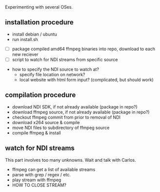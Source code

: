 Experimenting with several OSes.

## installation procedure

- install debian / ubuntu
- run install.sh

- [ ] package compiled amd64 ffmpeg binaries into repo, download to each new reciever
- [ ] script to watch for NDI streams from specific source
- how to specify the NDI source to watch at?
    - specify file location on network?
    - local website with html form input?
    (complicated, but should work)


## compilation procedure

- download NDI SDK, if not already available (package in repo?)
- download ffmpeg source, if not already available (package in repo?)
- checkout ffmpeg commit from prior to removal of NDI
- download x264 source & compile
- move NDI files to subdirectory of ffmpeg source
- compile ffmpeg & install

## watch for NDI streams

This part involves too many unknowns. Wait and talk with Carlos.

- ffmpeg can get a list of available streams
- parse with grep / regex / etc.
- play stream with ffmpeg
- HOW TO CLOSE STREAM? 
